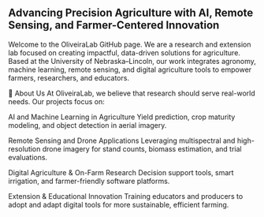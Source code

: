 ## Advancing Precision Agriculture with AI, Remote Sensing, and Farmer-Centered Innovation

Welcome to the OliveiraLab GitHub page. We are a research and extension lab focused on creating impactful, data-driven solutions for agriculture. Based at the University of Nebraska–Lincoln, our work integrates agronomy, machine learning, remote sensing, and digital agriculture tools to empower farmers, researchers, and educators.

🔬 About Us
At OliveiraLab, we believe that research should serve real-world needs. Our projects focus on:

AI and Machine Learning in Agriculture
Yield prediction, crop maturity modeling, and object detection in aerial imagery.

Remote Sensing and Drone Applications
Leveraging multispectral and high-resolution drone imagery for stand counts, biomass estimation, and trial evaluations.

Digital Agriculture & On-Farm Research
Decision support tools, smart irrigation, and farmer-friendly software platforms.

Extension & Educational Innovation
Training educators and producers to adopt and adapt digital tools for more sustainable, efficient farming.
